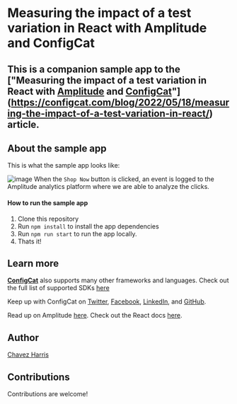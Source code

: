 # Measuring the impact of a test variation in React with Amplitude and ConfigCat

## This is a companion sample app to the [**"Measuring the impact of a test variation in React with [Amplitude](https://amplitude.com) and [ConfigCat](https://configcat.com)"**](https://configcat.com/blog/2022/05/18/measuring-the-impact-of-a-test-variation-in-react/) article.

## About the sample app
This is what the sample app looks like:

![image](https://user-images.githubusercontent.com/74829200/159141452-f9070379-9306-46c7-8809-15c3d829dd9a.png)
When the `Shop Now` button is clicked, an event is logged to the Amplitude analytics platform where we are able to analyze the clicks.

#### How to run the sample app
1. Clone this repository
2. Run `npm install` to install the app dependencies 
3. Run `npm run start` to run the app locally.
4. Thats it!

## Learn more
[**ConfigCat**](https://configcat.com) also supports many other frameworks and languages. Check out the full list of supported SDKs [here](https://configcat.com/docs/sdk-reference/overview/)

Keep up with ConfigCat on [Twitter](https://twitter.com/configcat), [Facebook](https://www.facebook.com/configcat), [LinkedIn](https://www.linkedin.com/company/configcat/), and [GitHub](https://github.com/configcat).

Read up on Amplitude [here](https://amplitude.com).
Check out the React docs [here](https://reactjs.org/docs/getting-started.html).

## Author
[Chavez Harris](https://github.com/codedbychavez)

## Contributions
Contributions are welcome!
